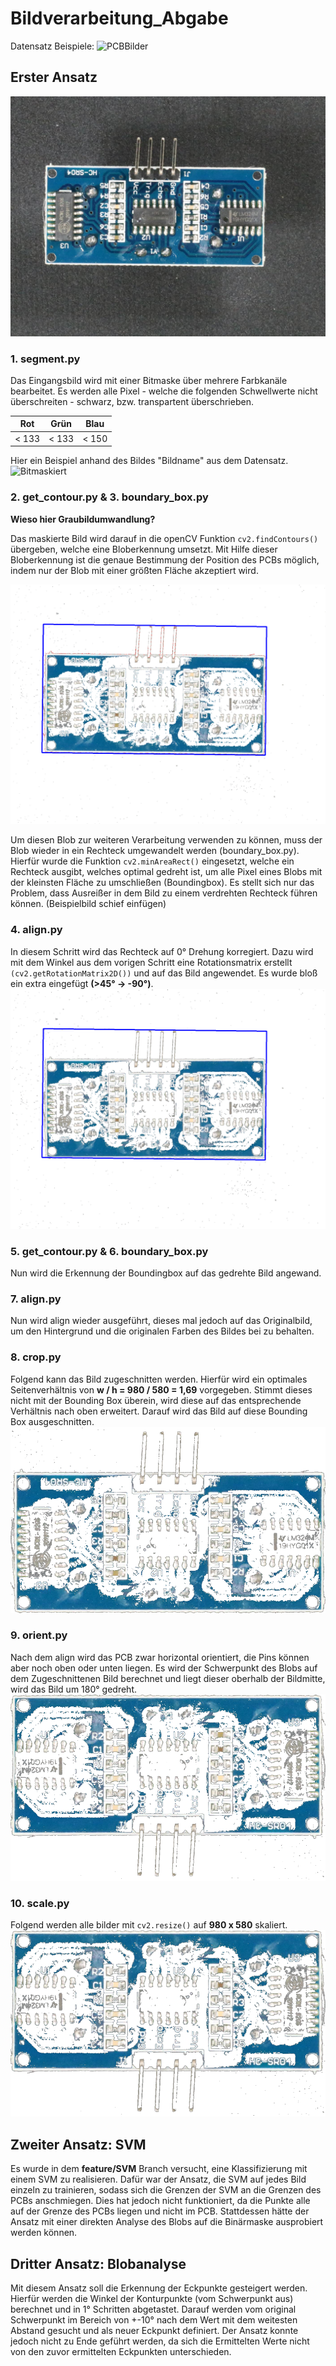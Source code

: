 # Bildverarbeitung_Abgabe
Datensatz Beispiele:
![PCBBilder](https://github.com/amazon-science/spot-diff/blob/main/figures/VisA_samples.png?raw=true)
## Erster Ansatz
![Ursprungsbild](https://github.com/Cast39/Bildverarbeitung_Abgabe/blob/main/figures/1-normal_0029_normal_0029.JPG.png?raw=true)

### 1. segment.py
Das Eingangsbild wird mit einer Bitmaske über mehrere Farbkanäle bearbeitet. Es werden alle Pixel - welche die folgenden Schwellwerte nicht überschreiten - schwarz, bzw. transpartent überschrieben.

|Rot  |  Grün | Blau |
|-----|-------|------|
|< 133| < 133 | < 150|

Hier ein Beispiel anhand des Bildes "Bildname" aus dem Datensatz.
![Bitmaskiert](https://github.com/Cast39/Bildverarbeitung_Abgabe/blob/main/figures/2-normal_0029_segmented.JPG.png?raw=true)

### 2. get_contour.py & 3. boundary_box.py
**Wieso hier Graubildumwandlung?**

Das maskierte Bild wird darauf in die openCV Funktion `cv2.findContours()` übergeben, welche eine Bloberkennung umsetzt. Mit Hilfe dieser Bloberkennung ist die genaue Bestimmung der Position des PCBs möglich, indem nur der Blob mit einer größten Fläche akzeptiert wird. 
<!--![Konturerkannt](https://github.com/Cast39/Bildverarbeitung_Abgabe/blob/main/figures/3-normal_0029_contour.png?raw=true)-->
![Boundary Box](https://github.com/Cast39/Bildverarbeitung_Abgabe/blob/main/figures/4-normal_0029_boundary.png?raw=true)

Um diesen Blob zur weiteren Verarbeitung verwenden zu können, muss der Blob wieder in ein Rechteck umgewandelt werden (boundary_box.py). Hierfür wurde die Funktion `cv2.minAreaRect()` eingesetzt, welche ein Rechteck ausgibt, welches optimal gedreht ist, um alle Pixel eines Blobs mit der kleinsten Fläche zu umschließen (Boundingbox). Es stellt sich nur das Problem, dass Ausreißer in dem Bild zu einem verdrehten Rechteck führen können.
(Beispielbild schief einfügen)

### 4. align.py
In diesem Schritt wird das Rechteck auf 0° Drehung korregiert. Dazu wird mit dem Winkel aus dem vorigen Schritt eine Rotationsmatrix erstellt `(cv2.getRotationMatrix2D())` und auf das Bild angewendet. Es wurde bloß ein extra eingefügt **(>45° -> -90°)**.
![Aligned](https://github.com/Cast39/Bildverarbeitung_Abgabe/blob/main/figures/5-normal_0029_aligned.png?raw=true)

### 5. get_contour.py & 6. boundary_box.py
Nun wird die Erkennung der Boundingbox auf das gedrehte Bild angewand.


### 7. align.py
Nun wird align wieder ausgeführt, dieses mal jedoch auf das Originalbild, um den Hintergrund und die originalen Farben des Bildes bei zu behalten.

### 8. crop.py
Folgend kann das Bild zugeschnitten werden. Hierfür wird ein optimales Seitenverhältnis von **w / h = 980 / 580 = 1,69** vorgegeben. Stimmt dieses nicht mit der Bounding Box überein, wird diese auf das entsprechende Verhältnis nach oben erweitert.
Darauf wird das Bild auf diese Bounding Box ausgeschnitten.
![Cropped](https://github.com/Cast39/Bildverarbeitung_Abgabe/blob/main/figures/6-normal_0029_cropped.png?raw=true)


### 9. orient.py
Nach dem align wird das PCB zwar horizontal orientiert, die Pins können aber noch oben oder unten liegen.
Es wird der Schwerpunkt des Blobs auf dem Zugeschnittenen Bild berechnet und liegt dieser oberhalb der Bildmitte, wird das Bild um 180° gedreht.
![Orientiert](https://github.com/Cast39/Bildverarbeitung_Abgabe/blob/main/figures/7-normal_0029_oriented.png?raw=true)

### 10. scale.py
Folgend werden alle bilder mit `cv2.resize()` auf **980 x 580** skaliert.
![Scaled](https://github.com/Cast39/Bildverarbeitung_Abgabe/blob/main/figures/8-normal_0029_scaled.png?raw=true)


## Zweiter Ansatz: SVM
Es wurde in dem **feature/SVM** Branch versucht, eine Klassifizierung mit einem SVM zu realisieren.
Dafür war der Ansatz, die SVM auf jedes Bild einzeln zu trainieren, sodass sich die Grenzen der SVM an die Grenzen des PCBs anschmiegen.
Dies hat jedoch nicht funktioniert, da die Punkte alle auf der Grenze des PCBs liegen und nicht im PCB.
Stattdessen hätte der Ansatz mit einer direkten Analyse des Blobs auf die Binärmaske ausprobiert werden können.

## Dritter Ansatz: Blobanalyse
Mit diesem Ansatz soll die Erkennung der Eckpunkte gesteigert werden. Hierfür werden die Winkel der Konturpunkte (vom Schwerpunkt aus) berechnet und in 1° Schritten abgetastet.
Darauf werden vom original Schwerpunkt im Bereich von +-10° nach dem Wert mit dem weitesten Abstand gesucht und als neuer Eckpunkt definiert.
Der Ansatz konnte jedoch nicht zu Ende geführt werden, da sich die Ermittelten Werte nicht von den zuvor ermittelten Eckpunkten unterschieden.
